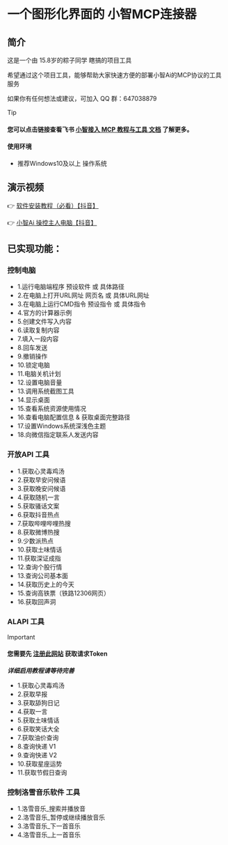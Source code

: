 # 一个图形化界面的 小智MCP连接器 

## 简介

这是一个由 15.8岁的粽子同学 瞎搞的项目工具

希望通过这个项目工具，能够帮助大家快速方便的部署小智Ai的MCP协议的工具服务

如果你有任何想法或建议，可加入 QQ 群：647038879


> [!TIP]
>
> #### 您可以点击链接查看飞书 [小智接入 MCP 教程与工具 文档](https://kcn80f4hacgs.feishu.cn/wiki/RTaHwEOp8iu6ACkXbrNcJ4GMnVg) 了解更多。


#### 使用环境

- 推荐Windows10及以上 操作系统


## 演示视频

👉 [软件安装教程（必看）【抖音】](https://v.douyin.com/slJLweHvgs8/)

👉 [小智Ai 操控主人电脑【抖音】](https://v.douyin.com/QJAQ4tRSSt4/)




## 已实现功能：

### 控制电脑

- 1.运行电脑端程序 预设软件 或 具体路径
- 2.在电脑上打开URL网址 网页名 或 具体URL网址
- 3.在电脑上运行CMD指令 预设指令 或 具体指令
- 4.官方的计算器示例
- 5.创建文件写入内容
- 6.读取复制内容
- 7.填入一段内容
- 8.回车发送
- 9.撤销操作
- 10.锁定电脑
- 11.电脑关机计划
- 12.设置电脑音量
- 13.调用系统截图工具
- 14.显示桌面
- 15.查看系统资源使用情况
- 16.查看电脑配置信息 & 获取桌面完整路径
- 17.设置Windows系统深浅色主题
- 18.向微信指定联系人发送内容

###  开放API 工具

- 1.获取心灵毒鸡汤
- 2.获取早安问候语
- 3.获取晚安问候语
- 4.获取随机一言
- 5.获取骚话文案
- 6.获取抖音热点
- 7.获取哔哩哔哩热搜
- 8.获取微博热搜
- 9.少数派热点
- 10.获取土味情话
- 11.获取深证成指
- 12.查询个股行情
- 13.查询公司基本面
- 14.获取历史上的今天
- 15.查询高铁票（铁路12306网页）
- 16.获取回声洞

### ALAPI 工具

> [!IMPORTANT]
>#### **您需要先 [注册此网站](https://www.alapi.cn/) 获取请求Token**
> 
> ***详细启用教程请等待完善***

 - 1.获取心灵毒鸡汤
 - 2.获取早报
 - 3.获取舔狗日记
 - 4.获取一言
 - 5.获取土味情话
 - 6.获取笑话大全
 - 7.获取油价查询
 - 8.查询快递 V1
 - 9.查询快递 V2
 - 10.获取星座运势
 - 11.获取节假日查询


### 控制洛雪音乐软件 工具
 - 1.洛雪音乐_搜索并播放音
 - 2.洛雪音乐_暂停或继续播放音乐
 - 3.洛雪音乐_下一首音乐
 - 4.洛雪音乐_上一首音乐
